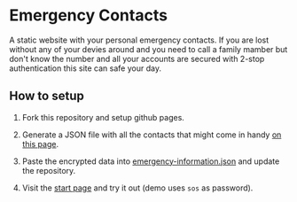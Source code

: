 # Emergency Contacts
A static website with your personal emergency contacts. If you are lost without any of your devies around and you need to call a family mamber but don't know the number and all your accounts are secured with 2-stop authentication this site can safe your day.

## How to setup

1) Fork this repository and setup github pages.

2) Generate a JSON file with all the contacts that might come in handy [on this page](https://jwillmer.github.io/emergency-contacts/encrypt.html).

3) Paste the encrypted data into [emergency-information.json](emergency-information.json) and update the repository.

4) Visit the [start page](https://jwillmer.github.io/emergency-contacts/index.html) and try it out (demo uses `sos` as password).
